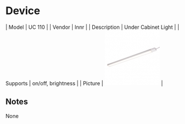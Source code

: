 
# Device

| Model | UC 110  |
| Vendor  | Innr  |
| Description | Under Cabinet Light |
| Supports | on/off, brightness |
| Picture | ![../images/devices/UC-110.jpg](../images/devices/UC-110.jpg) |

## Notes

None

